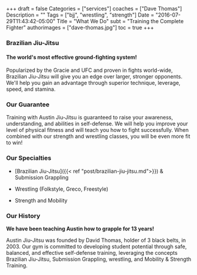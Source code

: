 +++
draft = false
Categories = ["services"]
coaches = ["Dave Thomas"]
Description = ""
Tags = ["bjj", "wrestling", "strength"]
Date = "2016-07-29T11:43:42-05:00"
Title = "What We Do"
subt = "Training the Complete Fighter"
authorimages = ["dave-thomas.jpg"]
toc = true
+++



### Brazilian Jiu-Jitsu
#### The world's most effective ground-fighting system!

Popularized by the Gracie and UFC and proven in fights world-wide, Brazilian Jiu-Jitsu will give you an edge over larger, stronger opponents. We'll help you gain an advantage through superior technique, leverage, speed, and stamina.

### Our Guarantee
Training with Austin Jiu-Jitsu is guaranteed to raise your awareness, understanding, and abilities in self-defense. We will help you improve your level of physical fitness and will teach you how to fight successfully. When combined with our strength and wrestling classes, you will be even more fit to win!

### Our Specialties

- [Brazilian Jiu-Jitsu]({{< ref "post/brazilian-jiu-jitsu.md">}}) & Submission Grappling

- Wrestling (Folkstyle, Greco, Freestyle)

- Strength and Mobility

### Our History
**We have been teaching Austin how to grapple for 13 years!**

Austin Jiu-Jitsu was founded by David Thomas, holder of 3 black belts, in 2003. Our gym is committed to developing student potential through safe, balanced, and effective self-defense training, leveraging the concepts Brazilian Jiu-Jitsu, Submission Grappling, wrestling, and Mobility & Strength Training.
